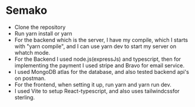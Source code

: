 # Semako

- Clone the repository
- Run yarn install or yarn
- For the backend which is the server,  I have my compile, which I starts with "yarn compile", and I can use yarn dev to start my server on whatch mode.
- For the Backend I used node.js(expressJs) and typescript, then for implementing the payment I used stripe and Bravo for email service.
- I used MongoDB atlas for the database, and also tested backend api's on postman.
- For the frontend, when setting it up, run yarn and yarn run dev.
- I used Vite to setup React-typescript, and also uses tailwindcssfor sterling.
